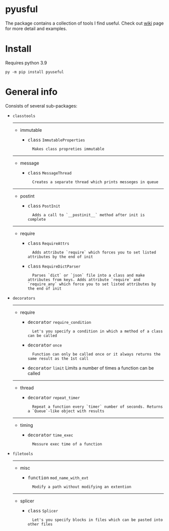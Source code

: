 # pyusful

The package contains a collection of tools I find useful. Check out [wiki](https://github.com/sikvelsigma/pytools-utils/wiki) page for more detail and examples.
# Install
Requires python 3.9

```
py -m pip install pyuseful
```

# General info

Consists of several sub-packages:
- `classtools`

    ---

    - immutable
        - <kbd>class</kbd> `ImmutableProperties`

                Makes class propreties immutable
    ---
    - message
        - <kbd>class</kbd> `MessageThread`

                Creates a separate thread which prints messeges in queue
    ---
    - postint
        - <kbd>class</kbd> `PostInit`

                Adds a call to `__postinit__` method after init is complete
    ---
    - require
        - <kbd>class</kbd> `RequireAttrs`

                Adds attribute `require` which forces you to set listed attributes by the end of init

        - <kbd>class</kbd> `RequireDictParser`

                Parses `dict` or `json` file into a class and make attributes from keys. Adds attribute `require` and `require_any` which force you to set listed attributes by the end of init



- `decorators`

    ---

    - require

        - <kbd>decorator</kbd> `require_condition`

                Let's you specify a condition in which a method of a class can be called

        - <kbd>decorator</kbd> `once`

                Function can only be called once or it always returns the same result as the 1st call

        - <kbd>decorator</kbd> `limit`
                Limits a number of times a function can be called
    ---
    - thread
        - <kbd>decorator</kbd> `repeat_timer`

                Repeat a function every `timer` number of seconds. Returns a `Queue`-like object with results
    ---
    - timing
        - <kbd>decorator</kbd> `time_exec`

                Messure exec time of a function



- `filetools`

    ---

    - misc
        - <kbd>function</kbd> `mod_name_with_ext`

                Modify a path without modifying an extention
    ---
    - splicer
        - <kbd>class</kbd> `Splicer`

                Let's you specify blocks in files which can be pasted into other files
